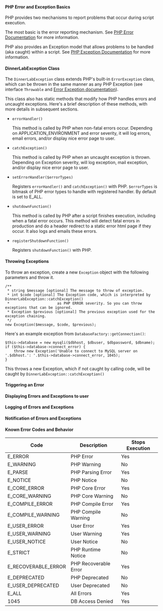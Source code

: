 #### PHP Error and Exception Basics
PHP provides two mechanisms to report problems that occur during script execution. 

The most basic is the error reporting mechanism.
See [PHP Error Documentation](http://php.net/manual/en/language.errors.basics.php) for more information.

PHP also provides an Exception model that allows problems to be handled (aka caught) within a script.
See [PHP Exception Documentation](http://php.net/manual/en/language.exceptions.php) for more information.

#### DinnerLabException Class
The `DinnerLabException` class extends PHP's built-in `ErrorException` class, which can be thrown in the same manner as any PHP Exception (see interface `Throwable` and [Error Exception documentation](http://php.net/manual/en/class.errorexception.php)).

This class also has static methods that modify how PHP handles errors and uncaught exceptions.
Here's a brief description of these methods, with more details in subsequent sections.

* `errorHandler()`

    This method is called by PHP when non-fatal errors occur.
    Depending on APPLICATION_ENVIRONMENT and error severity, it will log errors, email errors, and/or display nice error page to user.
* `catchException()`

    This method is called by PHP when an uncaught exception is thrown.
    Depending on Exception severity, will log exception, mail exception, and/or display nice error page to user.
* `setErrorHandler($errorTypes)`

    Registers `errorHandler()` and `catchException()` with PHP. `$errorTypes` is bitmask of PHP error types to handle with registered handler. By default is set to E_ALL.
* `shutdownFunction()`

    This method is called by PHP after a script finishes execution, including when a fatal error occurs. This method will detect fatal errors in production and do a header redirect to a static error html page if they occur. It also logs and emails these errors. 

* `registerShutdownFunction()`

    Registers `shutdownFunction()` with PHP.

#### Throwing Exceptions
To throw an exception, create a new `Exception` object with the following parameters and throw it.
```
/**
 * string $message [optional] The message to throw of exception. 
 * int $code [optional] The Exception code, which is interpreted by DinnerLabException::catchException() 
 *                      as PHP ERROR severity. So you can throw exceptions that can be ignored.
 * Exception $previous [optional] The previous exception used for the exception chaining.
 */
new Exception($message, $code, $previous);
```

Here's an example exception from `DatabaseFactory::getConnection()`:
```
$this->database = new mysqli($dbhost, $dbuser, $dbpassword, $dbname);
if ($this->database->connect_error) {
    throw new Exception('Unable to connect to MySQL server on '.$dbhost.': '.$this->database->connect_error, 1045);
}
```
This throws a new Exception, which if not caught by calling code, will be caught by `DinnerLabException::catchException()`

#### Triggering an Error

#### Displaying Errors and Exceptions to user

#### Logging of Errors and Exceptions

#### Notification of Errors and Exceptions

#### Known Error Codes and Behavior
| Code | Description | Stops Execution |
| ------ | ------ | ------ |
|E_ERROR|PHP Error|Yes|
|E_WARNING|PHP Warning|No|
|E_PARSE|PHP Parsing Error|Yes|
|E_NOTICE|PHP Notice|No|
|E_CORE_ERROR|PHP Core Error|Yes|
|E_CORE_WARNING|PHP Core Warning|No|
|E_COMPILE_ERROR|PHP Compile Error|Yes|
|E_COMPILE_WARNING|PHP Compile Warning|No|
|E_USER_ERROR|User Error|Yes|
|E_USER_WARNING|User Warning|Yes|
|E_USER_NOTICE|User Notice|No|
|E_STRICT|PHP Runtime Notice|No|
|E_RECOVERABLE_ERROR|PHP Recoverable Error|Yes|
|E_DEPRECATED|PHP Deprecated|No|
|E_USER_DEPRECATED|User Deprecated|No|
|E_ALL|All Errors|Yes|
|1045|DB Access Denied|Yes